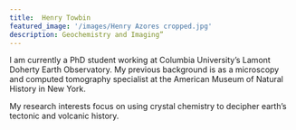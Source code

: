 ```yaml
---
title:  Henry Towbin
featured_image: '/images/Henry Azores cropped.jpg'
description: Geochemistry and Imaging”
---
```


I am currently a PhD student working at Columbia University’s Lamont Doherty Earth Observatory. My previous background is as a microscopy and computed tomography specialist at the American Museum of Natural History in New York.

My research interests focus on using crystal chemistry to decipher earth’s tectonic and volcanic history.



<meta property="og:image" content="/images/Henry_Logo.jpg"/>
<meta property="og:title” content=“Henry Towbin”/>

<head>

<meta name="description" content="My research focuses on using crystal chemistry to decipher earth’s tectonic and volcanic history. I am a PhD student working at Columbia University’s Lamont Doherty Earth Observatory.">

<meta property="og:image" content="/images/Henry_Logo.jpg"/>
<meta property="og:title” content=“Henry Towbin”/>

<meta property="og:image" content="/images/Henry_Logo.jpg"/>
<meta property="og:title” content=“Henry Towbin”/>

<meta name="keywords" content=“Geology, Mineral, Chemistry, Computed Tomography”>

</head>

